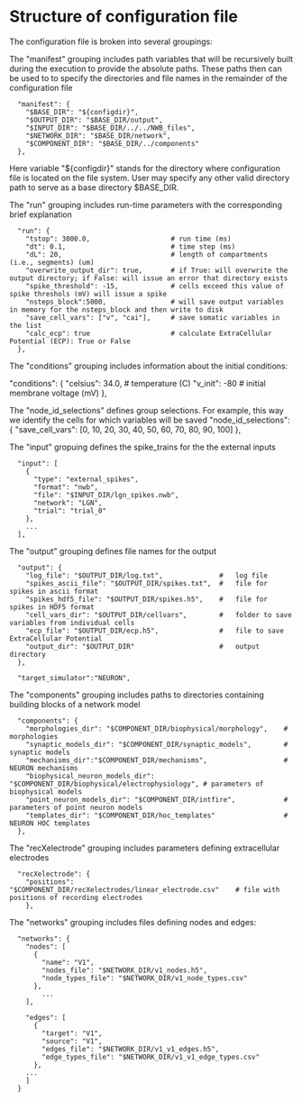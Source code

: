 # Structure of configuration file
The configuration file is broken into several groupings:

The "manifest" grouping includes path variables that will be recursively built during the execution to provide the absolute paths. These paths then can be used to to specify the directories and file names in the remainder of the configuration file 
```
  "manifest": {
    "$BASE_DIR": "${configdir}",
    "$OUTPUT_DIR": "$BASE_DIR/output",
    "$INPUT_DIR": "$BASE_DIR/../../NWB_files",
    "$NETWORK_DIR": "$BASE_DIR/network",
    "$COMPONENT_DIR": "$BASE_DIR/../components"
  },
```
Here variable "${configdir}" stands for the directory where configuration file is located on the file system. User may specify any other valid directory path to serve as a base directory $BASE_DIR.

The "run" grouping includes run-time parameters with the corresponding brief explanation


```
  "run": {
    "tstop": 3000.0,					# run time (ms)
    "dt": 0.1,							# time step (ms)	
    "dL": 20,							# length of compartments (i.e., segments) (um)
    "overwrite_output_dir": true,		# if True: will overwrite the output directory; if False: will issue an error that directory exists
    "spike_threshold": -15,				# cells exceed this value of spike threshols (mV) will issue a spike
    "nsteps_block":5000,				# will save output variables in memory for the nsteps_block and then write to disk
    "save_cell_vars": ["v", "cai"],		# save somatic variables in the list
    "calc_ecp": true					# calculate ExtraCellular Potential (ECP): True or False
  },
```

The "conditions" grouping includes information about the initial conditions:

  "conditions": {
    "celsius": 34.0,					# temperature (C)
    "v_init": -80						# initial membrane voltage (mV)	
  },


The "node_id_selections" defines group selections. For example, this way we identify the cells for which variables will be saved
  "node_id_selections": {
    "save_cell_vars": [0, 10, 20, 30, 40, 50, 60, 70, 80, 90, 100]
  },

The "input" gropuing defines the spike_trains for the the external inputs

```
  "input": [
    {
      "type": "external_spikes",
      "format": "nwb",
      "file": "$INPUT_DIR/lgn_spikes.nwb",
      "network": "LGN",
      "trial": "trial_0"
    },
	...
  ],
```

The "output" grouping defines file names for the output

```
  "output": {
    "log_file": "$OUTPUT_DIR/log.txt",				#	log file
    "spikes_ascii_file": "$OUTPUT_DIR/spikes.txt",	#	file for spikes in ascii format
    "spikes_hdf5_file": "$OUTPUT_DIR/spikes.h5",	#	file for spikes in HDF5 format
    "cell_vars_dir": "$OUTPUT_DIR/cellvars",		#	folder to save variables from individual cells
    "ecp_file": "$OUTPUT_DIR/ecp.h5",				#	file to save ExtraCellular Potential
    "output_dir": "$OUTPUT_DIR"						#	output directory
  },
```

```
  "target_simulator":"NEURON",
```

The "components" grouping includes paths to directories containing building blocks of a network model
```
  "components": {
    "morphologies_dir": "$COMPONENT_DIR/biophysical/morphology",	# morphologies	
    "synaptic_models_dir": "$COMPONENT_DIR/synaptic_models",		# synaptic models
    "mechanisms_dir":"$COMPONENT_DIR/mechanisms",					# NEURON mechanisms
    "biophysical_neuron_models_dir": "$COMPONENT_DIR/biophysical/electrophysiology", # parameters of biophysical models
    "point_neuron_models_dir": "$COMPONENT_DIR/intfire",			# parameters of point neuron models	
    "templates_dir": "$COMPONENT_DIR/hoc_templates"					# NEURON HOC templates
  },
```

The "recXelectrode" grouping includes parameters defining extracellular electrodes
```
  "recXelectrode": {
	"positions": 		"$COMPONENT_DIR/recXelectrodes/linear_electrode.csv"	# file with positions of recording electrodes
	},
```

The "networks" grouping includes files defining nodes and edges:

```
  "networks": {
    "nodes": [
      {
        "name": "V1",																						
        "nodes_file": "$NETWORK_DIR/v1_nodes.h5",
        "node_types_file": "$NETWORK_DIR/v1_node_types.csv"
      },
		...
    ],

    "edges": [
      {
        "target": "V1",
        "source": "V1",
        "edges_file": "$NETWORK_DIR/v1_v1_edges.h5",
        "edge_types_file": "$NETWORK_DIR/v1_v1_edge_types.csv"
      },
	...
    ]
  }
```
